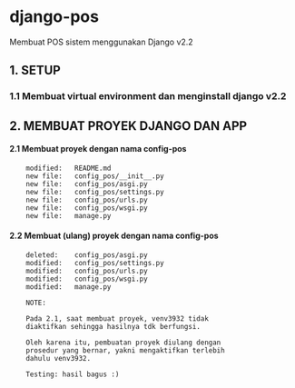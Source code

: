 # django-pos
Membuat POS sistem menggunakan Django v2.2


## 1. SETUP 


### 1.1 Membuat virtual environment dan menginstall django v2.2


## 2. MEMBUAT PROYEK DJANGO DAN APP


#### 2.1 Membuat proyek dengan nama config-pos

        modified:   README.md
        new file:   config_pos/__init__.py
        new file:   config_pos/asgi.py
        new file:   config_pos/settings.py
        new file:   config_pos/urls.py
        new file:   config_pos/wsgi.py
        new file:   manage.py


#### 2.2 Membuat (ulang) proyek dengan nama config-pos

        deleted:    config_pos/asgi.py
        modified:   config_pos/settings.py
        modified:   config_pos/urls.py
        modified:   config_pos/wsgi.py
        modified:   manage.py

        NOTE:

        Pada 2.1, saat membuat proyek, venv3932 tidak
        diaktifkan sehingga hasilnya tdk berfungsi.

        Oleh karena itu, pembuatan proyek diulang dengan
        prosedur yang bernar, yakni mengaktifkan terlebih
        dahulu venv3932.

        Testing: hasil bagus :)